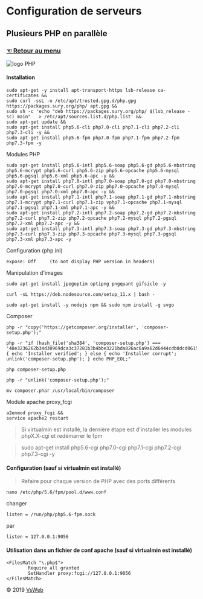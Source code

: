 Configuration de serveurs
==
Plusieurs PHP en parallèle
-
### [&#9756; Retour au menu](../README.md)
![logo PHP](http://php.net//images/logos/new-php-logo.svg "logo php")

#### Installation

	sudo apt-get -y install apt-transport-https lsb-release ca-certificates &&
	sudo curl -ssL -o /etc/apt/trusted.gpg.d/php.gpg https://packages.sury.org/php/	apt.gpg &&
	sudo sh -c 'echo "deb https://packages.sury.org/php/ $(lsb_release -sc) main" 	> /etc/apt/sources.list.d/php.list' &&
	sudo apt-get update &&
	sudo apt-get install php5.6-cli php7.0-cli php7.1-cli php7.2-cli php7.3-cli -y &&
	sudo apt-get install php5.6-fpm php7.0-fpm php7.1-fpm php7.2-fpm php7.3-fpm -y
	
Modules PHP

	sudo apt-get install php5.6-intl php5.6-soap php5.6-gd php5.6-mbstring php5.6-mcrypt php5.6-curl php5.6-zip php5.6-opcache php5.6-mysql php5.6-pgsql php5.6-xml php5.6-apc -y &&
	sudo apt-get install php7.0-intl php7.0-soap php7.0-gd php7.0-mbstring php7.0-mcrypt php7.0-curl php7.0-zip php7.0-opcache php7.0-mysql php7.0-pgsql php7.0-xml php7.0-apc -y &&
	sudo apt-get install php7.1-intl php7.1-soap php7.1-gd php7.1-mbstring php7.1-mcrypt php7.1-curl php7.1-zip vphp7.1-opcache php7.1-mysql php7.1-pgsql php7.1-xml php7.1-apc -y &&
	sudo apt-get install php7.2-intl php7.2-soap php7.2-gd php7.2-mbstring php7.2-curl php7.2-zip php7.2-opcache php7.2-mysql php7.2-pgsql php7.2-xml php7.2-apc -y &&
	sudo apt-get install php7.3-intl php7.3-soap php7.3-gd php7.3-mbstring php7.3-curl php7.3-zip php7.3-opcache php7.3-mysql php7.3-pgsql php7.3-xml php7.3-apc -y
	
Configuration (php.ini)

	expose: Off     (to not display PHP version in headers)
    
Manipulation d'images

    sudo apt-get install jpegoptim optipng pngquant gifsicle -y
    
    curl -sL https://deb.nodesource.com/setup_11.x | bash -
    
    sudo apt-get install -y nodejs npm && sudo npm install -g svgo

Composer

    php -r "copy('https://getcomposer.org/installer', 'composer-setup.php');"
    
    php -r "if (hash_file('sha384', 'composer-setup.php') === '48e3236262b34d30969dca3c37281b3b4bbe3221bda826ac6a9a62d6444cdb0dcd0615698a5cbe587c3f0fe57a54d8f5') { echo 'Installer verified'; } else { echo 'Installer corrupt'; unlink('composer-setup.php'); } echo PHP_EOL;"
    
    php composer-setup.php
    
    php -r "unlink('composer-setup.php');"
    
    mv composer.phar /usr/local/bin/composer
	
Module apache proxy_fcgi

    a2enmod proxy_fcgi &&
    service apache2 restart
    
> Si virtualmin est installé, la dernière étape est d'installer les modules phpX.X-cgi et redémarrer le fpm

> sudo apt-get install php5.6-cgi php7.0-cgi php7.1-cgi php7.2-cgi php7.3-cgi -y
    
#### Configuration (sauf si virtualmin est installé)
> Refaire pour chaque version de PHP avec des ports différents
    
    nano /etc/php/5.6/fpm/pool.d/www.conf

changer

    listen = /run/php/php5.6-fpm.sock

par
	
	listen = 127.0.0.1:9056
	
#### Utilisation dans un fichier de conf apache (sauf si virtualmin est installé)

    <FilesMatch "\.php$">
            Require all granted
            SetHandler proxy:fcgi://127.0.0.1:9056
    </FilesMatch>

&copy; 2019 [VsWeb](https://vsweb.be)
